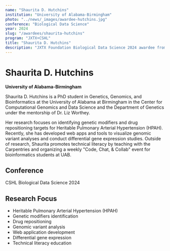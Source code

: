 ```yaml
---
name: "Shaurita D. Hutchins"
institution: "University of Alabama-Birmingham"
photo: "../news/_images/awardee-hutchins.jpg"
conference: "Biological Data Science"
year: 2024
slug: "/awardees/shaurita-hutchins"
program: "JXTX+CSHL"
title: "Shaurita D. Hutchins"
description: "JXTX Foundation Biological Data Science 2024 awardee from University of Alabama-Birmingham"
---
```


# Shaurita D. Hutchins

**University of Alabama-Birmingham**

Shaurita D. Hutchins is a PhD student in Genetics, Genomics, and Bioinformatics at the University of Alabama at Birmingham in the Center for Computational Genomics and Data Science and the Department of Genetics under the mentorship of Dr. Liz Worthey.

Her research focuses on identifying genetic modifiers and drug repositioning targets for Heritable Pulmonary Arterial Hypertension (HPAH). Recently, she has developed web apps and tools to visualize genomic variant analyses and conduct differential gene expression studies. Outside of research, Shaurita promotes technical literacy by teaching with the Carpentries and organizing a weekly "Code, Chat, & Collab" event for bioinformatics students at UAB.

## Conference
CSHL Biological Data Science 2024

## Research Focus
- Heritable Pulmonary Arterial Hypertension (HPAH)
- Genetic modifiers identification
- Drug repositioning
- Genomic variant analysis
- Web application development
- Differential gene expression
- Technical literacy education
